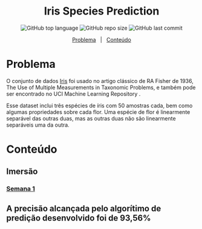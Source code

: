 <h1 align="center">
  Iris Species Prediction
</h1>

<p align="center">
  <img alt="GitHub top language" src="https://img.shields.io/github/languages/top/leticiagomescs/Codenation-AceleraDev-DataScience">
  <img alt="GitHub repo size" src="https://img.shields.io/github/repo-size/leticiagomescs/Codenation-AceleraDev-DataScience">
  <img alt="GitHub last commit" src="https://img.shields.io/github/last-commit/leticiagomescs/Codenation-AceleraDev-DataScience">
 </p>

<p align="center">
  <a href="#problema">Problema</a>
  &nbsp;&nbsp;|&nbsp;&nbsp;
  <a href="#conteúdo">Conteúdo</a>
</p>

# Problema

O conjunto de dados [Iris](https://www.kaggle.com/uciml/iris) foi usado no artigo clássico de RA Fisher de 1936, The Use of Multiple Measurements in Taxonomic Problems, e também pode ser encontrado no UCI Machine Learning Repository .

Esse dataset inclui três espécies de íris com 50 amostras cada, bem como algumas propriedades sobre cada flor. Uma espécie de flor é linearmente separável das outras duas, mas as outras duas não são linearmente separáveis uma da outra.

# Conteúdo

## Imersão 

### [Semana 1](https://github.com/leticiagomescs/Codenation-AceleraDev-DataScience/tree/master/Semana%2001)

## A precisão alcançada pelo algorítimo de predição desenvolvido foi de 93,56% 
